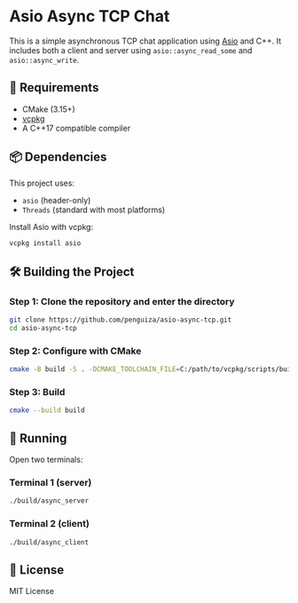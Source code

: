 # Asio Async TCP Chat

This is a simple asynchronous TCP chat application using [Asio](https://think-async.com/) and C++. It includes both a client and server using `asio::async_read_some` and `asio::async_write`.

## 🔧 Requirements

- CMake (3.15+)
- [vcpkg](https://github.com/microsoft/vcpkg)
- A C++17 compatible compiler

## 📦 Dependencies

This project uses:

- `asio` (header-only)
- `Threads` (standard with most platforms)

Install Asio with vcpkg:

```bash
vcpkg install asio
```

## 🛠️ Building the Project

### Step 1: Clone the repository and enter the directory

```bash
git clone https://github.com/penguiza/asio-async-tcp.git
cd asio-async-tcp
```

### Step 2: Configure with CMake

```bash
cmake -B build -S . -DCMAKE_TOOLCHAIN_FILE=C:/path/to/vcpkg/scripts/buildsystems/vcpkg.cmake
```

### Step 3: Build

```bash
cmake --build build
```

## 🚀 Running

Open two terminals:

### Terminal 1 (server)

```bash
./build/async_server
```

### Terminal 2 (client)

```bash
./build/async_client
```

## 📄 License

MIT License
